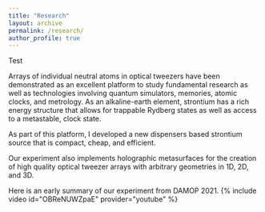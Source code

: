 ```yaml
---
title: "Research"
layout: archive
permalink: /research/
author_profile: true
---
```

Test

Arrays of individual neutral atoms in optical tweezers have been demonstrated as an excellent platform to study fundamental research as well as technologies involving quantum simulators, memories, atomic clocks, and metrology. As an alkaline-earth element, strontium has a rich energy structure that allows for trappable Rydberg states as well as access to a metastable, clock state.

As part of this platform, I developed a new dispensers based strontium source that is compact, cheap, and efficient.

Our experiment also implements holographic metasurfaces for the creation of high quality optical tweezer arrays with arbitrary geometries in 1D, 2D, and 3D.

Here is an early summary of our experiment from DAMOP 2021.
{% include video id="OBReNUWZpaE" provider="youtube" %}
